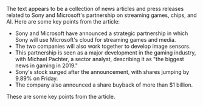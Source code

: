 The text appears to be a collection of news articles and press releases related to Sony and Microsoft's partnership on streaming games, chips, and AI. Here are some key points from the article:

*   Sony and Microsoft have announced a strategic partnership in which Sony will use Microsoft's cloud for streaming games and media.
*   The two companies will also work together to develop image sensors.
*   This partnership is seen as a major development in the gaming industry, with Michael Pachter, a sector analyst, describing it as "the biggest news in gaming in 2019."
*   Sony's stock surged after the announcement, with shares jumping by 9.89% on Friday.
*   The company also announced a share buyback of more than $1 billion.

These are some key points from the article.